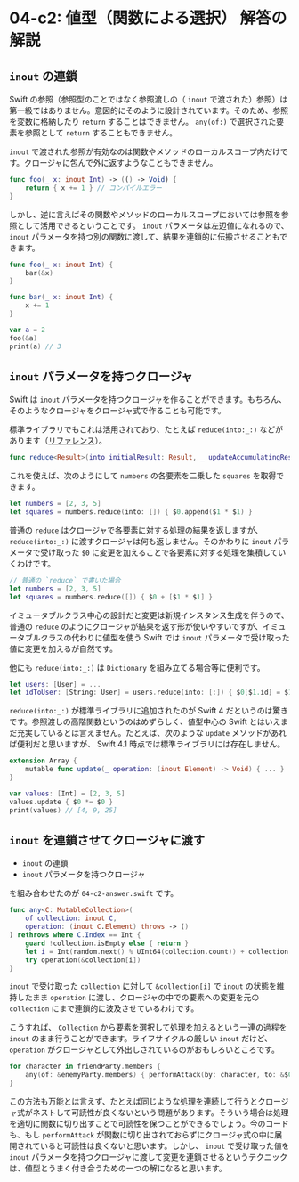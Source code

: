 # 04-c2: 値型（関数による選択） 解答の解説

## `inout` の連鎖

Swift の参照（参照型のことではなく参照渡しの（ `inout` で渡された）参照）は第一級ではありません。意図的にそのように設計されています。そのため、参照を変数に格納したり `return` することはできません。 `any(of:)` で選択された要素を参照として `return` することもできません。

`inout` で渡された参照が有効なのは関数やメソッドのローカルスコープ内だけです。クロージャに包んで外に返すようなこともできません。

```swift
func foo(_ x: inout Int) -> (() -> Void) {
    return { x += 1 } // コンパイルエラー
}
```

しかし、逆に言えばその関数やメソッドのローカルスコープにおいては参照を参照として活用できるということです。 `inout` パラメータは左辺値になれるので、 `inout` パラメータを持つ別の関数に渡して、結果を連鎖的に伝搬させることもできます。

```swift
func foo(_ x: inout Int) {
    bar(&x)
}

func bar(_ x: inout Int) {
    x += 1
}

var a = 2
foo(&a)
print(a) // 3
```

## `inout` パラメータを持つクロージャ

Swift は `inout` パラメータを持つクロージャを作ることができます。もちろん、そのようなクロージャをクロージャ式で作ることも可能です。

標準ライブラリでもこれは活用されており、たとえば `reduce(into:_:)` などがあります（[リファレンス](https://developer.apple.com/documentation/swift/array/2924692-reduce)）。

```swift
func reduce<Result>(into initialResult: Result, _ updateAccumulatingResult: (inout Result, Element) throws -> ()) rethrows -> Result
```

これを使えば、次のようにして `numbers` の各要素を二乗した `squares` を取得できます。

```swift
let numbers = [2, 3, 5]
let squares = numbers.reduce(into: []) { $0.append($1 * $1) }
```

普通の `reduce` はクロージャで各要素に対する処理の結果を返しますが、 `reduce(into:_:)` に渡すクロージャは何も返しません。そのかわりに `inout` パラメータで受け取った `$0` に変更を加えることで各要素に対する処理を集積していくわけです。

```swift
// 普通の `reduce` で書いた場合
let numbers = [2, 3, 5]
let squares = numbers.reduce([]) { $0 + [$1 * $1] }
```

イミュータブルクラス中心の設計だと変更は新規インスタンス生成を伴うので、普通の `reduce` のようにクロージャが結果を返す形が使いやすいですが、イミュータブルクラスの代わりに値型を使う Swift では `inout` パラメータで受け取った値に変更を加えるが自然です。

他にも `reduce(into:_:)` は `Dictionary` を組み立てる場合等に便利です。

```swift
let users: [User] = ...
let idToUser: [String: User] = users.reduce(into: [:]) { $0[$1.id] = $1 }
```

`reduce(into:_:)` が標準ライブラリに追加されたのが Swift 4 だというのは驚きです。参照渡しの高階関数というのはめずらしく、値型中心の Swift とはいえまだ充実しているとは言えません。たとえば、次のような `update` メソッドがあれば便利だと思いますが、 Swift 4.1 時点では標準ライブラリには存在しません。

```swift
extension Array {
    mutable func update(_ operation: (inout Element) -> Void) { ... }
}

var values: [Int] = [2, 3, 5]
values.update { $0 *= $0 }
print(values) // [4, 9, 25]
```

## `inout` を連鎖させてクロージャに渡す

- `inout` の連鎖
- `inout` パラメータを持つクロージャ

を組み合わせたのが `04-c2-answer.swift` です。

```swift
func any<C: MutableCollection>(
    of collection: inout C,
    operation: (inout C.Element) throws -> ()
) rethrows where C.Index == Int {
    guard !collection.isEmpty else { return }
    let i = Int(random.next() % UInt64(collection.count)) + collection.startIndex
    try operation(&collection[i])
}
```

`inout` で受け取った `collection` に対して `&collection[i]` で `inout` の状態を維持したまま `operation` に渡し、クロージャの中での要素への変更を元の `collection` にまで連鎖的に波及させているわけです。

こうすれば、 `Collection` から要素を選択して処理を加えるという一連の過程を `inout` のまま行うことができます。ライフサイクルの厳しい `inout` だけど、 `operation` がクロージャとして外出しされているのがおもしろいところです。

```swift
for character in friendParty.members {
    any(of: &enemyParty.members) { performAttack(by: character, to: &$0) }
}
```

この方法も万能とは言えず、たとえば同じような処理を連続して行うとクロージャ式がネストして可読性が良くないという問題があります。そういう場合は処理を適切に関数に切り出すことで可読性を保つことができるでしょう。今のコードも、もし `performAttack` が関数に切り出されておらずにクロージャ式の中に展開されていると可読性は良くないと思います。しかし、 `inout` で受け取った値を `inout` パラメータを持つクロージャに渡して変更を連鎖させるというテクニックは、値型とうまく付き合うための一つの解になると思います。
